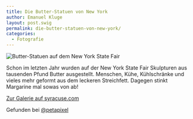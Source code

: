 ```yaml
---
title: Die Butter-Statuen von New York
author: Emanuel Kluge
layout: post.swig
permalink: die-butter-statuen-von-new-york/
categories:
  - Fotografie
---
```


<noscript data-src="/archive/wp-content/uploads/2009/08/butter-statuen-new-york.jpg" data-alt="Butter-Statuen auf dem New York State Fair">
<img src="/archive/wp-content/uploads/2009/08/butter-statuen-new-york.jpg" alt="Butter-Statuen auf dem New York State Fair">
</noscript>

Schon im letzten Jahr wurden auf der New York State Fair Skulpturen aus tausenden Pfund Butter ausgestellt. Menschen, Kühe, Kühlschränke und vieles mehr geformt aus dem leckeren Streichfett. Dagegen stinkt Margarine mal sowas von ab!

[Zur Galerie auf syracuse.com][gallery]

Gefunden bei [@petapixel][petapixel]

[gallery]: http://photos.syracuse.com/gallery/4456/New%20York%20State%20Fair%20butter%20sculptures%20over%20the%20years
[petapixel]: http://twitter.com/petapixel/status/3659073905
